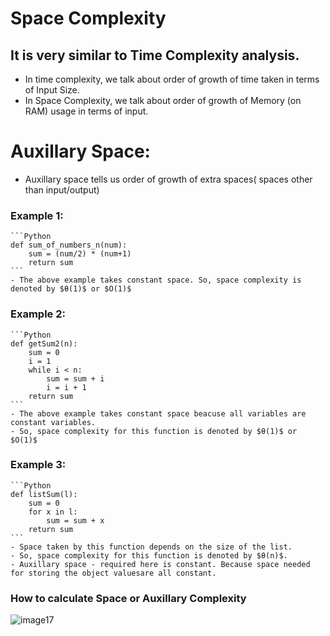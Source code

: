 # Space Complexity
## It is very similar to Time Complexity analysis. 
- In time complexity, we talk about order of growth of time taken in terms of Input Size.
- In Space Complexity, we talk about order of growth of Memory (on RAM) usage in terms of input.

# Auxillary Space:  
- Auxillary space tells us order of growth of extra spaces( spaces other than input/output)

### Example 1:
    
    ```Python
    def sum_of_numbers_n(num):
        sum = (num/2) * (num+1)
        return sum
    ```
    - The above example takes constant space. So, space complexity is denoted by $θ(1)$ or $O(1)$

### Example 2:

    ```Python
    def getSum2(n):
        sum = 0
        i = 1
        while i < n:
            sum = sum + i
            i = i + 1
        return sum
    ```
    - The above example takes constant space beacuse all variables are constant variables.
    - So, space complexity for this function is denoted by $θ(1)$ or $O(1)$

### Example 3:

    ```Python
    def listSum(l):
        sum = 0
        for x in l:
            sum = sum + x
        return sum
    ```
    - Space taken by this function depends on the size of the list.
    - So, space complexity for this function is denoted by $θ(n)$.
    - Auxillary space - required here is constant. Because space needed for storing the object valuesare all constant.

### How to calculate Space or Auxillary Complexity

![image17](https://user-images.githubusercontent.com/74963600/201860135-3d4cbd21-af39-4215-9936-3540b6fad92e.jpg)
